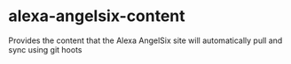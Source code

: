 # alexa-angelsix-content
Provides the content that the Alexa AngelSix site will automatically pull and sync using git hoots
